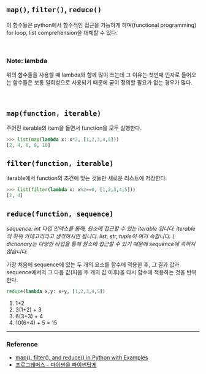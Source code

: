 ## `map()`, `filter()`, `reduce()`
이 함수들은 python에서 함수적인 접근을 가능하게 하며(functional programming) for loop, list comprehension을 대체할 수 있다.

<br>

### Note: lambda
위의 함수들을 사용할 때 lambda와 함께 많이 쓰는데 그 이유는 첫번째 인자로 들어오는 함수들은 보통 일회성으로 사용되기 때문에 굳이 정의할 필요가 없는 경우가 많다.

<br>

## `map(function, iterable)`
주어진 iterable의 item을 돌면서 function을 모두 실행한다.
```python
>>> list(map(lambda x: x*2, [1,2,3,4,5]))
[2, 4, 6, 8, 10]
```

## `filter(function, iterable)`
iterable에서 function의 조건에 맞는 것들만 새로운 리스트에 저장한다.
```python
>>> list(filter(lambda x: x%2==0, [1,2,3,4,5]))
[2, 4]
```

## `reduce(function, sequence)`
*sequence: int 타입 인덱스를 통해, 원소에 접근할 수 있는 iterable 입니다. iterable의 하위 카테고리라고 생각하시면 됩니다. list, str, tuple이 여기 속합니다. ( dictionary는 다양한 타입을 통해 원소에 접근할 수 있기 때문에 sequence에 속하지 않습니다.*
<br>

가장 처음에 sequence에 있는 두 개의 요소를 함수에 적용한 후, 그 결과 값과 sequence에서의 그 다음 값(처음 두 개의 값 이후)을 다시 함수에 적용하는 것을 반복한다.
```python
reduce(lambda x,y: x+y, [1,2,3,4,5])
```
1. 1+2
2. 3(1+2) + 3
3. 6(3+3) + 4
4. 10(6+4) + 5
= 15

---

### Reference
- [map(), filter(), and reduce() in Python with Examples](https://stackabuse.com/map-filter-and-reduce-in-python-with-examples)
- [프로그래머스 - 파이썬을 파이썬답게](https://programmers.co.kr/learn/courses/4008/lessons/13171)
